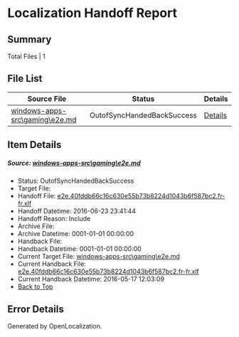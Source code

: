 # <a name='report-top'></a> Localization Handoff Report

## Summary
 Total Files | 1

## File List
 Source File | Status | Details 
 ----------- | ------ | ------- 
 [windows-apps-src\gaming\e2e.md](https://github.com/Microsoft/windows-apps/blob/35017dd14f873350d7e9d75ff6c5c519067547b5/windows-apps-src/gaming/e2e.md) | OutofSyncHandedBackSuccess | [Details](#33c158e254a367e65607e86ff425e9829b8255f52182)

## Item Details
##### <a name='33c158e254a367e65607e86ff425e9829b8255f52182'></a> Source: [windows-apps-src\gaming\e2e.md](https://github.com/Microsoft/windows-apps/blob/35017dd14f873350d7e9d75ff6c5c519067547b5/windows-apps-src/gaming/e2e.md)
* Status: OutofSyncHandedBackSuccess
* Target File: 
* Handoff File: [e2e.40fddb66c16c630e55b73b8224d1043b6f587bc2.fr-fr.xlf](https://github.com/Microsoft/WDG.handoff/blob/b5c9379c25387274a3c030796332dc1da8a15133/ol-handoff/Microsoft/windows-apps.fr-fr/master/e2e.40fddb66c16c630e55b73b8224d1043b6f587bc2.fr-fr.xlf)
* Handoff Datetime: 2016-06-23 23:41:44
* Handoff Reason: Include
* Archive File: 
* Archive Datetime: 0001-01-01 00:00:00
* Handback File: 
* Handback Datetime: 0001-01-01 00:00:00
* Current Target File: [windows-apps-src\gaming\e2e.md](https://github.com/Microsoft/windows-apps.fr-fr/blob/8a5270bfb44b027add8ec963320bc992ac447f9c/windows-apps-src/gaming/e2e.md)
* Current Handback File: [e2e.40fddb66c16c630e55b73b8224d1043b6f587bc2.fr-fr.xlf](https://github.com/Microsoft/WDG.handback/blob/9cbe6f34f6bb8871d2eba5f6e800893f3bc6901b/ol-handback/Microsoft/windows-apps.fr-fr/master/e2e.40fddb66c16c630e55b73b8224d1043b6f587bc2.fr-fr.xlf)
* Current Handback Datetime: 2016-05-17 12:03:09
* [Back to Top](#report-top)


## Error Details

Generated by OpenLocalization.
